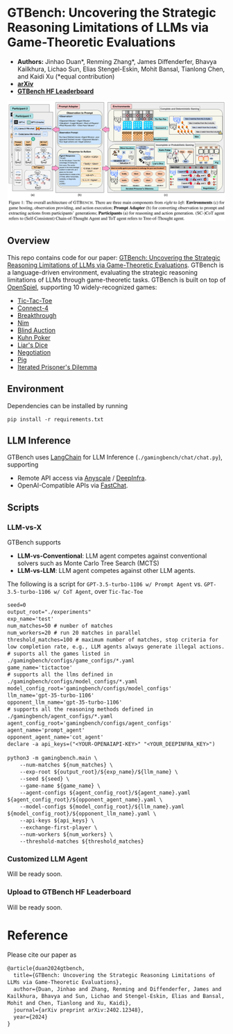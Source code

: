[comment]: <> (![image]&#40;logo.png&#41;)
# GTBench: Uncovering the Strategic Reasoning Limitations of LLMs via Game-Theoretic Evaluations
- **Authors:** Jinhao Duan*, Renming Zhang*, James Diffenderfer, Bhavya Kailkhura, Lichao Sun, Elias Stengel-Eskin, Mohit Bansal, Tianlong Chen, and Kaidi Xu (*equal contribution)
- [**arXiv**](https://arxiv.org/abs/2402.12348)
- [**GTBench HF Leaderboard**](https://huggingface.co/spaces/GTBench/GTBench)

![Figure of GTBench](framework.png)

## Overview
This repo contains code for our paper: [GTBench: Uncovering the Strategic Reasoning Limitations of LLMs via Game-Theoretic Evaluations](). 
GTBench is a language-driven environment, evaluating the strategic reasoning limitations of LLMs through game-theoretic tasks. 
GTBench is built on top of [OpenSpiel](https://github.com/google-deepmind/open_spiel), supporting 10 widely-recognized games:
- <a href="https://en.wikipedia.org/wiki/Tic-tac-toe" target="_blank">  Tic-Tac-Toe</a>
- <a href="https://en.wikipedia.org/wiki/Connect_Four" target="_blank">  Connect-4 </a>
- <a href="https://en.wikipedia.org/wiki/Breakthrough_(board_game)" target="_blank">  Breakthrough</a>
- <a href="https://en.wikipedia.org/wiki/Nim" target="_blank">  Nim</a>
- <a href="https://en.wikipedia.org/wiki/First-price_sealed-bid_auction" target="_blank">  Blind Auction</a>
- <a href="https://en.wikipedia.org/wiki/Kuhn_poker" target="_blank">  Kuhn Poker</a>
- <a href="https://en.wikipedia.org/wiki/Liar\%27s_dice" target="_blank">  Liar's Dice</a>
- <a href="https://arxiv.org/pdf/1706.05125.pdf" target="_blank">  Negotiation</a>
- <a href="https://en.wikipedia.org/wiki/Pig_(dice_game)" target="_blank">  Pig</a>
- <a href="https://en.wikipedia.org/wiki/Prisoner\%27s_dilemma" target="_blank"> Iterated Prisoner's Dilemma</a>


## Environment
Dependencies can be installed by running 

```shell
pip install -r requirements.txt
```

## LLM Inference
GTBench uses [LangChain](https://github.com/langchain-ai/langchain) for LLM Inference (`./gamingbench/chat/chat.py`), supporting
- Remote API access via [Anyscale](https://docs.endpoints.anyscale.com) / [DeepInfra](https://deepinfra.com/models).
- OpenAI-Compatible APIs via [FastChat](https://github.com/lm-sys/FastChat?tab=readme-ov-file#openai-compatible-restful-apis--sdk).

## Scripts
### LLM-vs-X
GTBench supports 
- **LLM-vs-Conventional**: LLM agent competes against conventional solvers such as Monte Carlo Tree Search (MCTS)
- **LLM-vs-LLM**: LLM agent competes against other LLM agents. 

The following is a script for `GPT-3.5-turbo-1106 w/ Prompt Agent` vs. `GPT-3.5-turbo-1106 w/ CoT Agent`, over `Tic-Tac-Toe`
```shell
seed=0
output_root="./experiments"
exp_name='test'
num_matches=50 # number of matches
num_workers=20 # run 20 matches in parallel
threshold_matches=100 # maximum number of matches, stop criteria for low completion rate, e.g., LLM agents always generate illegal actions.
# suports all the games listed in ./gamingbench/configs/game_configs/*.yaml
game_name='tictactoe'
# supports all the llms defined in ./gamingbench/configs/model_configs/*.yaml
model_config_root='gamingbench/configs/model_configs'
llm_name='gpt-35-turbo-1106'
opponent_llm_name='gpt-35-turbo-1106'
# supports all the reasoning methods defined in ./gamingbench/agent_configs/*.yaml
agent_config_root='gamingbench/configs/agent_configs'
agent_name='prompt_agent'
opponent_agent_name='cot_agent'
declare -a api_keys=("<YOUR-OPENAIAPI-KEY>" "<YOUR_DEEPINFRA_KEY>")

python3 -m gamingbench.main \
    --num-matches ${num_matches} \
    --exp-root ${output_root}/${exp_name}/${llm_name} \
    --seed ${seed} \
    --game-name ${game_name} \
    --agent-configs ${agent_config_root}/${agent_name}.yaml ${agent_config_root}/${opponent_agent_name}.yaml \
    --model-configs ${model_config_root}/${llm_name}.yaml ${model_config_root}/${opponent_llm_name}.yaml \
    --api-keys ${api_keys} \
    --exchange-first-player \
    --num-workers ${num_workers} \
    --threshold-matches ${threshold_matches}

``````
### Customized LLM Agent

Will be ready soon.

### Upload to GTBench HF Leaderboard
Will be ready soon.

# Reference

Please cite our paper as
```
@article{duan2024gtbench,
  title={GTBench: Uncovering the Strategic Reasoning Limitations of LLMs via Game-Theoretic Evaluations},
  author={Duan, Jinhao and Zhang, Renming and Diffenderfer, James and Kailkhura, Bhavya and Sun, Lichao and Stengel-Eskin, Elias and Bansal, Mohit and Chen, Tianlong and Xu, Kaidi},
  journal={arXiv preprint arXiv:2402.12348},
  year={2024}
}
```

